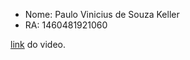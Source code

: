 - Nome: Paulo Vinicius de Souza Keller
- RA: 1460481921060

[link](https://youtu.be/5n8zVW1Dnt0) do video.